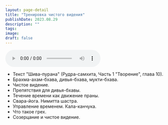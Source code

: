 ```yaml
---
layout: page-detail
title: "Тренировка чистого видения"
publishDate: 2023.08.29
description: ""
tags:
image:
draft: false
---
```


<audio title="2023.08.29 - Тренировка чистого видения.mp3" src="https://filer-api.advayta.org/v1.0/public/files/73144" controls=""></audio>

* Текст "Шива-пурана" (Рудра-самхита, Часть 1 "Творение", глава 10).
* Брахма-ахам-бхава, дивья-бхава, мукти-бхава.
* Чистое видение.
* Препятствия для дивья-бхавы.
* Течение времени как движение праны.
* Свара-йога. Нимитта шастра.
* Управление временем. Кала-канчука.
* Что такое грех.
* Созерцание и чистое видение.

  
